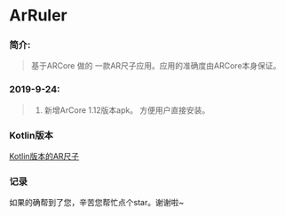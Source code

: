 # ArRuler
### 简介:
> 基于ARCore 做的 一款AR尺子应用。应用的准确度由ARCore本身保证。

### 2019-9-24:
> 1. 新增ArCore 1.12版本apk。 方便用户直接安装。

### Kotlin版本
[Kotlin版本的AR尺子](https://github.com/13046434521/ar_ruler_kt/graphs/traffic)

### 记录
  如果的确帮到了您，辛苦您帮忙点个star。谢谢啦~
